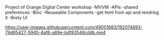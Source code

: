 



Project of Orange Digital Center workshop
-MVVM
-APIs
-shared preferences
-Bloc
-Reuseable Components
-get html from api and rendring it 
-Brety UI


https://user-images.githubusercontent.com/49001683/192074893-79d85427-5945-4af6-a89e-bdf83548cddb.mp4

